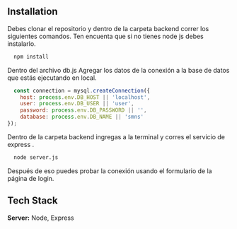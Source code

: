 
## Installation

Debes clonar el repositorio y dentro de la carpeta backend correr los siguientes comandos. Ten encuenta que si no tienes node js debes instalarlo.

```bash
  npm install
```

Dentro del archivo db.js Agregar los datos de la conexión a la base de datos que estás ejecutando en local.
```js
  const connection = mysql.createConnection({
    host: process.env.DB_HOST || 'localhost',
    user: process.env.DB_USER || 'user',
    password: process.env.DB_PASSWORD || '',
    database: process.env.DB_NAME || 'smns'
});
```

Dentro de la carpeta backend ingregas a la terminal y corres el servicio de express .


  
```bash
  node server.js
``` 

Después de eso puedes probar la conexión usando el formulario de la página de login.
## Tech Stack

**Server:** Node, Express

